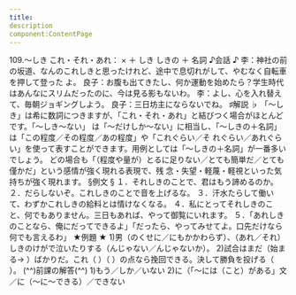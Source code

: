 ```yaml
---
title:
description
component:ContentPage
---
```



109.～しき
これ・それ・あれ： × ＋ しき
しきの ＋ 名詞
♪会話 ♪
李：神社の前の坂道、なんのこれしきと思ったけれど、途中で息切れがして、やむなく自転車を押して登った
よ。 良子：お腹も出てきたし、何か運動を始めたら？学生時代はあんなにスリムだったのに、今は見る影もないわ。
李：よし、心を入れ替えて、毎朝ジョギングしよう。
良子：三日坊主にならないでね。
♯解説 ♭
「～しき」は希に数詞につきますが、「これ・それ・あれ」と結びつく場合がほとんどです。「～しき～ない」 は「～だけしか～ない」に相当し、「～しきの＋名詞」は「この程度／その程度／あの程度」や「これぐらい／そ
れぐらい／あれぐらい」を使って表すことができます。用例としては「～しきの＋名詞」が一番多いでしょう。 どの場合も「（程度や量が）とるに足りない／とても簡単だ／とても僅かだ」という感情が強く現れる表現で、残 念・失望・軽蔑・軽視といった気持ちが強く現れます。
§例文 §
１．それしきのことで、君はもう諦めるのか。
２．だらしないぞ。これしきのことで音を上げるな。
３．汗水たらして働いて、わずかこれしきの給料とは情けなくなる。
４．私にとってそれしきのこと、何でもありません。三日もあれば、やって御覧にいれます。
５．「あれしきのことなら、俺にだってできるよ」「だったら、やってみせてよ。口先だけなら何でも言えるわ」
★例題 ★
1)男（のくせに／にもかかわらず）、（あれ／それ）しきのけがで泣いたりする（んじゃない／んじゃないか）。
2)試合はまだ（始まる→ ）ばかりだ。これ（ ）（ ）の点なら挽回できる。決して勝負を投げる（ ）。
(^^)前課の解答(^^)
1)もう／しか／いない
2)に（「～には（こと）がある」文／に（～に～できる）／できない
